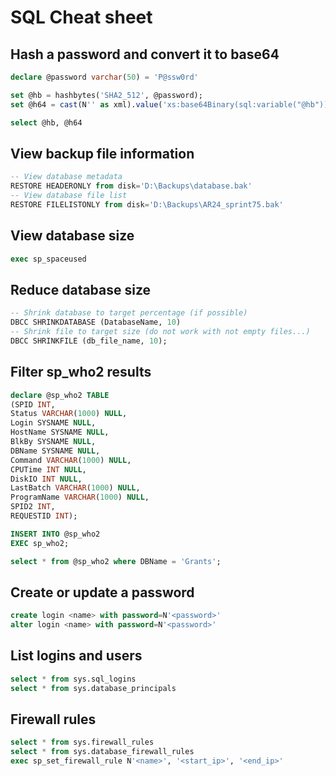# SQL Cheat sheet

## Hash a password and convert it to base64

```sql
declare @password varchar(50) = 'P@ssw0rd'

set @hb = hashbytes('SHA2_512', @password);
set @h64 = cast(N'' as xml).value('xs:base64Binary(sql:variable("@hb"))', 'varchar(128)');

select @hb, @h64
```

## View backup file information

```sql
-- View database metadata
RESTORE HEADERONLY from disk='D:\Backups\database.bak'
-- View database file list
RESTORE FILELISTONLY from disk='D:\Backups\AR24_sprint75.bak'
```

## View database size

```sql
exec sp_spaceused
```

## Reduce database size

```sql
-- Shrink database to target percentage (if possible)
DBCC SHRINKDATABASE (DatabaseName, 10)
-- Shrink file to target size (do not work with not empty files...)
DBCC SHRINKFILE (db_file_name, 10);
```
## Filter sp_who2 results

```sql
declare @sp_who2 TABLE
(SPID INT, 
Status VARCHAR(1000) NULL, 
Login SYSNAME NULL, 
HostName SYSNAME NULL, 
BlkBy SYSNAME NULL, 
DBName SYSNAME NULL, 
Command VARCHAR(1000) NULL, 
CPUTime INT NULL, 
DiskIO INT NULL, 
LastBatch VARCHAR(1000) NULL, 
ProgramName VARCHAR(1000) NULL, 
SPID2 INT,
REQUESTID INT);

INSERT INTO @sp_who2
EXEC sp_who2;

select * from @sp_who2 where DBName = 'Grants';
```

## Create or update a password

```sql
create login <name> with password=N'<password>'
alter login <name> with password=N'<password>'
```

## List logins and users

```sql
select * from sys.sql_logins
select * from sys.database_principals
```

## Firewall rules

```sql
select * from sys.firewall_rules
select * from sys.database_firewall_rules
exec sp_set_firewall_rule N'<name>', '<start_ip>', '<end_ip>'
```
